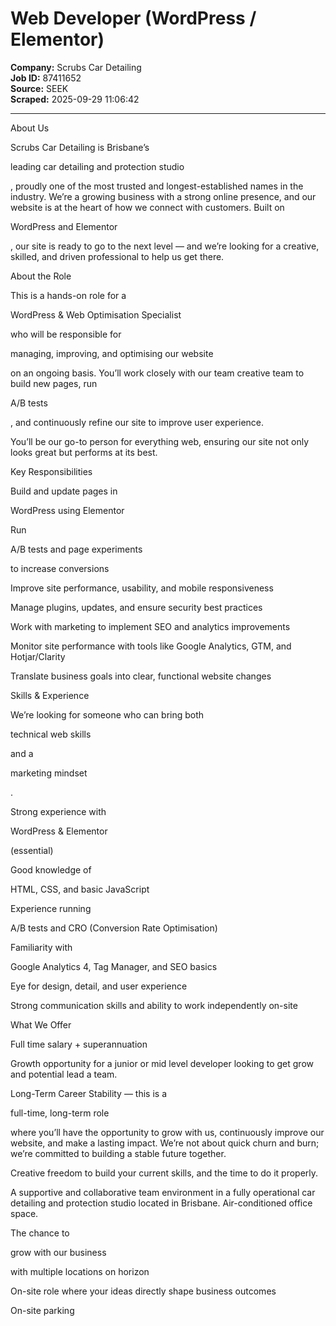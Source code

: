 # Web Developer (WordPress / Elementor)

**Company:** Scrubs Car Detailing  
**Job ID:** 87411652  
**Source:** SEEK  
**Scraped:** 2025-09-29 11:06:42

---

About Us

Scrubs Car Detailing is Brisbane’s

leading car detailing and protection studio

, proudly one of the most trusted and longest-established names in the industry. We’re a growing business with a strong online presence, and our website is at the heart of how we connect with customers. Built on

WordPress and Elementor

, our site is ready to go to the next level — and we’re looking for a creative, skilled, and driven professional to help us get there.

About the Role

This is a hands-on role for a

WordPress & Web Optimisation Specialist

who will be responsible for

managing, improving, and optimising our website

on an ongoing basis. You’ll work closely with our team creative team to build new pages, run

A/B tests

, and continuously refine our site to improve user experience.

You’ll be our go-to person for everything web, ensuring our site not only looks great but performs at its best.

Key Responsibilities

Build and update pages in

WordPress using Elementor

Run

A/B tests and page experiments

to increase conversions

Improve site performance, usability, and mobile responsiveness

Manage plugins, updates, and ensure security best practices

Work with marketing to implement SEO and analytics improvements

Monitor site performance with tools like Google Analytics, GTM, and Hotjar/Clarity

Translate business goals into clear, functional website changes

Skills & Experience

We’re looking for someone who can bring both

technical web skills

and a

marketing mindset

.

Strong experience with

WordPress & Elementor

(essential)

Good knowledge of

HTML, CSS, and basic JavaScript

Experience running

A/B tests and CRO (Conversion Rate Optimisation)

Familiarity with

Google Analytics 4, Tag Manager, and SEO basics

Eye for design, detail, and user experience

Strong communication skills and ability to work independently on-site

What We Offer

Full time salary + superannuation

Growth opportunity for a junior or mid level developer looking to get grow and potential lead a team.

Long-Term Career Stability — this is a

full-time, long-term role

where you’ll have the opportunity to grow with us, continuously improve our website, and make a lasting impact. We’re not about quick churn and burn; we’re committed to building a stable future together.

Creative freedom to build your current skills, and the time to do it properly.

A supportive and collaborative team environment in a fully operational car detailing and protection studio located in Brisbane. Air-conditioned office space.

The chance to

grow with our business

with multiple locations on horizon

On-site role where your ideas directly shape business outcomes

On-site parking
